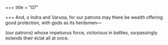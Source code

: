 +++
title = "07"

+++
And, o Indra and Varuṇa, for our patrons may there be wealth offering  good protection, with gods as its herdsmen—

(our patrons) whose impetuous force, victorious in battles, surpassingly  extends their éclat all at once.